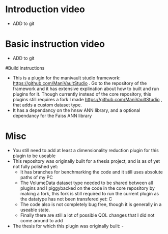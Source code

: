 # Introduction video
  - ADD to git

# Basic instruction video
 - ADD to git

#Build instructions
- This is a plugin for the manivault studio framework: https://github.com/ManiVaultStudio . Go to the repository of the framework and it has extensive explination about how to built and run plugins for it. Though currently instead of the core repository, this plugins still requires a fork I made https://github.com/ManiVaultStudio , that adds a custom dataset type.
- It has a dependancy on the hnsw ANN library, and a optional dependancy for the Faiss ANN library

# Misc
- You still need to add at least a dimensionality reduction plugin for this plugin to be useable
- This repository was originally built for a thesis project, and is as of yet not fully polished yet:
  - It has branches for benchmarking the code and it still uses absolute paths of my PC
  - The VolumeData dataset type needed to be shared between all plugins and I piggybacked on the code in the core repository by making a fork, this fork is still required to run the current plugin as the datatype has not been transfered yet: C
  - The code also is not completely bug free, though it is generally in a useable state.
  - Finally there are still a lot of possible QOL changes that I did not come around to add
- The thesis for which this plugin was originally built: -
